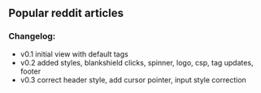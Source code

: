 ## Popular reddit articles <br/>

### Changelog: <br/>
- v0.1 initial view with default tags <br/>
- v0.2 added styles, blankshield clicks, spinner, logo, csp, tag updates, footer <br/>
- v0.3 correct header style, add cursor pointer, input style correction